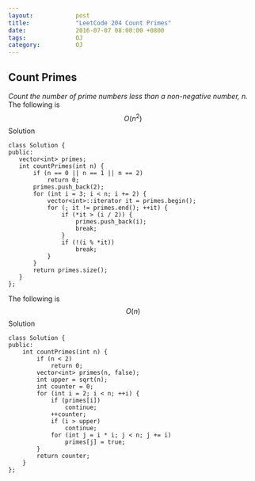 ```yaml
---
layout:            post
title:             "LeetCode 204 Count Primes"
date:              2016-07-07 08:00:00 +0800
tags:              OJ
category:          OJ
---
```


## Count Primes
*Count the number of prime numbers less than a non-negative number, n.*  
The following is $$ O(n^2) $$ Solution  

    class Solution {
    public:
       vector<int> primes;
       int countPrimes(int n) {
           if (n == 0 || n == 1 || n == 2)
               return 0;
           primes.push_back(2);
           for (int i = 3; i < n; i += 2) {
               vector<int>::iterator it = primes.begin();
               for (; it != primes.end(); ++it) {
                   if (*it > (i / 2)) {
                       primes.push_back(i);
                       break;
                   }
                   if (!(i % *it))
                       break;
               }
           }
           return primes.size();
       }
    };
    
The following is $$ O(n) $$ Solution  

    class Solution {
    public:
        int countPrimes(int n) {
            if (n < 2)
                return 0;
            vector<int> primes(n, false);
            int upper = sqrt(n);
            int counter = 0;
            for (int i = 2; i < n; ++i) {
                if (primes[i])
                    continue;
                ++counter;
                if (i > upper)
                    continue;
                for (int j = i * i; j < n; j += i)
                    primes[j] = true;
            }
            return counter;
        }
    };